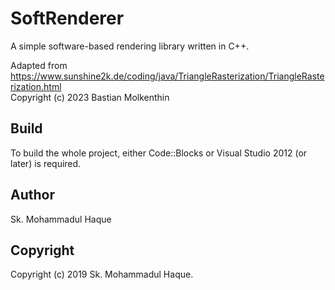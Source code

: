 # SoftRenderer   

A simple software-based rendering library written in C++.

Adapted from https://www.sunshine2k.de/coding/java/TriangleRasterization/TriangleRasterization.html          
Copyright (c) 2023 Bastian Molkenthin 

## Build   

To build the whole project, either Code::Blocks or Visual Studio 2012 (or later) is required.

## Author   

Sk. Mohammadul Haque 

## Copyright   

Copyright (c) 2019 Sk. Mohammadul Haque. 

